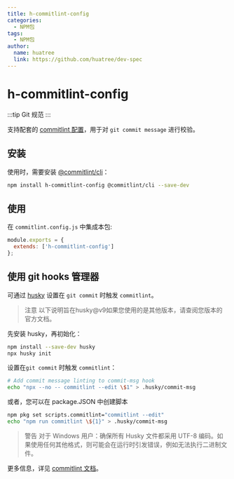 ```yaml
---
title: h-commitlint-config
categories:
  - NPM包
tags:
  - NPM包
author:
  name: huatree
  link: https://github.com/huatree/dev-spec
---
```


# h-commitlint-config

:::tip
Git 规范
:::

支持配套的 [commitlint 配置](https://commitlint.js.org/#/concepts-shareable-config)，用于对 `git commit message` 进行校验。

## 安装

使用时，需要安装 [@commitlint/cli](https://www.npmjs.com/package/@commitlint/cli)：

```bash
npm install h-commitlint-config @commitlint/cli --save-dev
```

## 使用

在 `commitlint.config.js` 中集成本包:

```javascript
module.exports = {
  extends: ['h-commitlint-config']
};
```

## 使用 git hooks 管理器

可通过 [husky](https://www.npmjs.com/package/husky) 设置在 `git commit` 时触发 `commitlint`。

> 注意
> 以下说明旨在husky@v9如果您使用的是其他版本，请查阅您版本的官方文档。

先安装 husky，再初始化：

```sh
npm install --save-dev husky
npx husky init
```

设置在`git commit` 时触发 `commitlint`：

```sh
# Add commit message linting to commit-msg hook
echo "npx --no -- commitlint --edit \$1" > .husky/commit-msg
```

或者，您可以在 package.JSON 中创建脚本

```sh
npm pkg set scripts.commitlint="commitlint --edit"
echo "npm run commitlint \${1}" > .husky/commit-msg
```

> 警告
> 对于 Windows 用户：确保所有 Husky 文件都采用 UTF-8 编码。如果使用任何其他格式，则可能会在运行时引发错误，例如无法执行二进制文件。

更多信息，详见 [commitlint 文档](https://commitlint.js.org/guides/local-setup.html#using-a-git-hooks-manager)。
